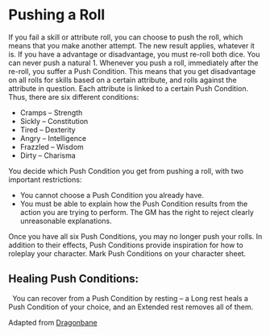 # Pushing a Roll
If you fail a skill or attribute roll, you can choose to push the roll, which means that you make another attempt. The new result applies, whatever it is. If you have a advantage or disadvantage, you must re-roll both dice. You can never push a natural 1. Whenever you push a roll, immediately after the re-roll, you suffer a Push Condition. This means that you get disadvantage on all rolls for skills based on a certain attribute, and rolls against the attribute in question. Each attribute is linked to a certain Push Condition. Thus, there are six different conditions:
- Cramps – Strength
- Sickly – Constitution
- Tired – Dexterity
- Angry – Intelligence
- Frazzled – Wisdom
- Dirty – Charisma

You decide which Push Condition you get from pushing a roll, with two important restrictions:

- You cannot choose a Push Condition you already have.
- You must be able to explain how the Push Condition results from the action you are trying to perform. The GM has the right to reject clearly unreasonable explanations.

Once you have all six Push Conditions, you may no longer push your rolls. In addition to their effects, Push Conditions provide inspiration for how to roleplay your character. Mark Push Conditions on your character sheet.

## Healing Push Conditions:
  You can recover from a Push Condition by resting – a Long rest heals a Push Condition of your choice, and an Extended rest removes all of them.

Adapted from [Dragonbane](https://www.dragonbane-rpg.com/)